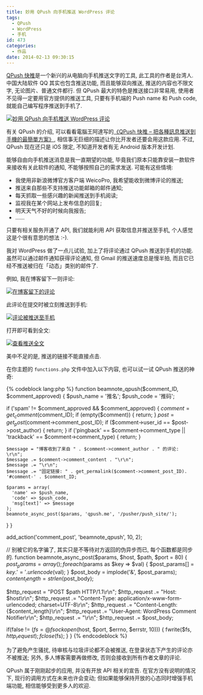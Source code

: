 ```yaml
---
title: 妙用 QPush 向手机推送 WordPress 评论
tags:
  - QPush
  - WordPress
  - 手机
id: 473
categories:
  - 作品
date: 2014-02-13 09:30:15
---
```


[QPush 快推](http://qpush.me/)是一个新兴的从电脑向手机推送文字的工具, 此工具的作者是台湾人. 中国大陆软件 QQ 其实也包含推送功能, 而且能够双向推送, 推送的内容也不限文字, 无论图片、普通文件都行. 但 QPush 最大的特色是推送接口非常易用, 使用者不见得一定要用官方提供的推送工具, 只要有手机端的 Push name 和 Push code, 就能自己编写程序推送到手机了.

[![妙用 QPush 向手机推送 WordPress 评论](http://img.beamnote.com/2014/push-wordpress-comments-to-phone-by-qpush.png)](http://img.beamnote.com/2014/push-wordpress-comments-to-phone-by-qpush.png)<!-- more -->

有关 QPush 的介绍, 可以看看電腦王阿達写的[《QPush 快推 – 把各種訊息推送到手機的最簡單方案》](http://www.kocpc.com.tw/archives/4408), 相信事无巨细的描述让你比开发者还要会用这款应用. 不过, QPush 现在还只是 iOS 限定, 不知道开发者有无 Android 版本开发计划.

能够自由向手机推送消息是我一直期望的功能, 毕竟我们原本只能靠安装一款软件来接收有关此软件的通知, 不能够按照自己的需求发送. 可能有这些情境:

* 我使用非新浪微博官方客户端 WeicoPro, 我希望能收到微博评论的推送;
* 推送来自那些不支持推送功能邮箱的邮件通知;
* 每天抓取一些感兴趣的新闻推送到手机阅读;
* 监视我在某个网站上发布信息的回复;
* 明天天气不好的时候向我报告;
* ……

只要有相关服务开通了 API, 我们就能利用 API 获取信息并推送至手机, 个人感觉这是个很有意思的想法 :-).

我对 WordPress 做了一点儿试验, 加上了将评论通过 QPush 推送到手机的功能. 虽然可以通过邮件通知获得评论通知, 但 Gmail 的推送速度总是慢半拍, 而且它已经不推送被归在「动态」类别的邮件了.

例如, 我在博客留下一则评论:

[![在博客留下的评论](http://img.beamnote.com/2014/qpush-1.png)](http://img.beamnote.com/2014/qpush-1.png)

此评论在提交时被立刻推送到手机:

[![评论被推送至手机](http://img.beamnote.com/2014/qpush-2.png)](http://img.beamnote.com/2014/qpush-2.png)

打开即可看到全文:

[![查看推送全文](http://img.beamnote.com/2014/qpush-3.png)](http://img.beamnote.com/2014/qpush-3.png)

美中不足的是, 推送的链接不能直接点击.

在你主题的 `functions.php` 文件中加入以下内容, 也可以试一试 QPush 推送的神奇:

{% codeblock lang:php %}
function beamnote_qpush($comment_ID, $comment_approved)
{
  $push_name = '推名';
  $push_code = '推码';

  if ('spam' != $comment_approved &amp;&amp; $comment_approved)
  {
    $comment = get_comment($comment_ID);
    if (empty($comment))
    {
      return;
    }
    $post = get_post($comment->comment_post_ID);
    if ($comment->user_id == $post->post_author)
    {
      return;
    }
    if ('pingback' == $comment->comment_type || 'trackback' == $comment->comment_type)
    {
      return;
    }

    $message = "博客收到了来自 " . $comment->comment_author . " 的评论: \r\n";
    $message .= $comment->comment_content . "\r\n";
    $message .= "\r\n";
    $message .= "固定链接: " . get_permalink($comment->comment_post_ID). '#comment-' . $comment_ID;

    $params = array(
      'name' => $push_name,
      'code' => $push_code,
      'msg[text]' => $message
    );
    beamnote_async_post($params, 'qpush.me', '/pusher/push_site/');
  }
}

add_action('comment_post', 'beamnote_qpush', 10, 2);

// 别被它的名字骗了, 其实只是不等待对方返回的伪异步而已, 每个函数都是同步的.
function beamnote_async_post($params, $host, $path, $port = 80)
{
  $post_params = array();
  foreach ($params as $key => $val)
  {
    $post_params[] = $key . '=' . urlencode($val);
  }
  $post_body = implode('&amp;', $post_params);
  $content_length = strlen($post_body);

  $http_request = "POST $path HTTP/1.1\r\n";
  $http_request .= "Host: $host\r\n";
  $http_request .= "Content-Type: application/x-www-form-urlencoded; charset=UTF-8\r\n";
  $http_request .= "Content-Length: {$content_length}\r\n";
  $http_request .= "User-Agent: WordPress Comment Notifier\r\n";
  $http_request .= "\r\n";
  $http_request .= $post_body;

  if(false != ($fs = @fsockopen($host, $port, $errno, $errstr, 10)))
  {
    fwrite($fs, $http_request);
    fclose($fs);
  }
}
{% endcodeblock %}

为了避免产生骚扰, 待审核与垃圾评论都不会被推送, 在登录状态下产生的评论亦不被推送; 另外, 多人博客需要再做修改, 否则会接收到所有作者文章的评论.

QPush 属于刚刚起步的应用, 并没有开放 API 相关的宣告. 在官方没有说明的情况下, 现行的调用方式在未来也许会变动; 但如果能够保持开放的心态同时增强手机端功能, 相信能够受到更多人的欢迎.
